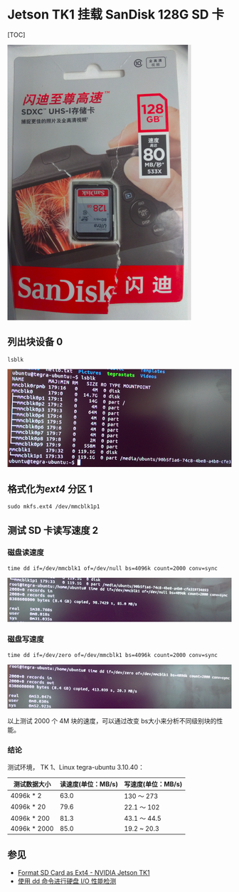 # Jetson TK1 挂载 SanDisk 128G SD 卡

[TOC]

![128 G 闪迪实物](../img/sandisk.png)

## 列出块设备 0

```shell
lsblk
```

![lsblk](../img/sd-lsblk.png)

## 格式化为*ext4* 分区 1

```shell
sudo mkfs.ext4 /dev/mmcblk1p1
```

## 测试 SD 卡读写速度 2



### 磁盘读速度

```shell
time dd if=/dev/mmcblk1 of=/dev/null bs=4096k count=2000 conv=sync
```

![](../img/sd-read-4096-2000.png)

### 磁盘写速度

```shell
time dd if=/dev/zero of=/dev/mmcblk1 bs=4096k count=2000 conv=sync
```

![](../img/sd-write-4096-2000.png)

以上测试 2000 个 4M 块的速度，可以通过改变 bs大小来分析不同级别块的性能。

### 结论

测试环境， TK 1、Linux tegra-ubuntu 3.10.40：

| 测试数据大小       | 读速度(单位：MB/s) | 写速度(单位：MB/s) |
| ------------ | ------------ | ------------ |
| 4096k * 2    | 63.0         | 130 ～ 273    |
| 4096k * 20   | 79.6         | 22.1 ～ 102   |
| 4096k * 200  | 81.3         | 43.1 ～ 44.5  |
| 4096k * 2000 | 85.0         | 19.2 ~ 20.3  |

## 参见

- [Format SD Card as Ext4 - NVIDIA Jetson TK1](https://www.youtube.com/watch?v=78LkdgbYo1s)
- [使用 dd 命令进行硬盘 I/O 性能检测](https://linux.cn/article-6104-1.html)

